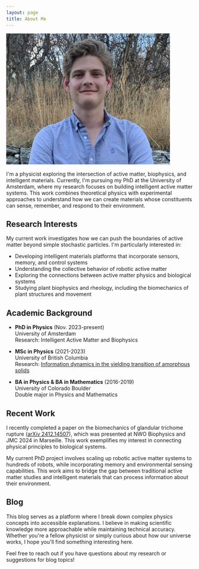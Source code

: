 ```yaml
---
layout: page
title: About Me
---
```


![Headshot image](/docs/assets/small_cropped_headshot.jpg)

I'm a physicist exploring the intersection of active matter, biophysics, and intelligent materials. Currently, I'm pursuing my PhD at the University of Amsterdam, where my research focuses on building intelligent active matter systems. This work combines theoretical physics with experimental approaches to understand how we can create materials whose constituents can sense, remember, and respond to their environment.

## Research Interests

My current work investigates how we can push the boundaries of active matter beyond simple stochastic particles. I'm particularly interested in:

- Developing intelligent materials platforms that incorporate sensors, memory, and control systems
- Understanding the collective behavior of robotic active matter
- Exploring the connections between active matter physics and biological systems
- Studying plant biophysics and rheology, including the biomechanics of plant structures and movement

## Academic Background

- **PhD in Physics** (Nov. 2023-present)  
  University of Amsterdam  
  Research: Intelligent Active Matter and Biophysics

- **MSc in Physics** (2021-2023)  
  University of British Columbia  
  Research: [Information dynamics in the yielding transition of amorphous solids](https://open.library.ubc.ca/soa/cIRcle/collections/ubctheses/24/items/1.0436957)

- **BA in Physics & BA in Mathematics** (2016-2019)  
  University of Colorado Boulder  
  Double major in Physics and Mathematics

## Recent Work

I recently completed a paper on the biomechanics of glandular trichome rupture ([arXiv 2412.14507](https://arxiv.org/abs/2412.14507)), which was presented at NWO Biophysics and JMC 2024 in Marseille. This work exemplifies my interest in connecting physical principles to biological systems.

My current PhD project involves scaling up robotic active matter systems to hundreds of robots, while incorporating memory and environmental sensing capabilities. This work aims to bridge the gap between traditional active matter studies and intelligent materials that can process information about their environment.

## Blog

This blog serves as a platform where I break down complex physics concepts into accessible explanations. I believe in making scientific knowledge more approachable while maintaining technical accuracy. Whether you're a fellow physicist or simply curious about how our universe works, I hope you'll find something interesting here.

Feel free to reach out if you have questions about my research or suggestions for blog topics!
